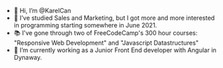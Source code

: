 - 👋 Hi, I’m @KarelCan
- 👀 I’ve studied Sales and Marketing, but I got more and more interested in programming starting somewhere in June 2021.
- 📚 I've gone through two of FreeCodeCamp's 300 hour courses: "Responsive Web Development" and "Javascript Datastructures"
- 🌱 I’m currently working as a Junior Front End developer with Angular in Dynaway.
